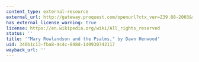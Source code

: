 ```yaml
---
content_type: external-resource
external_url: http://gateway.proquest.com/openurl?ctx_ver=Z39.88-2003&xri:pqil:res_ver=0.2&res_id=xri:lion-us&rft_id=xri:lion:ft:mla:R03047963:0
has_external_license_warning: true
license: https://en.wikipedia.org/wiki/All_rights_reserved
status: ''
title: '"Mary Rowlandson and the Psalms," by Dawn Henwood'
uid: 340b1c13-fba8-4c4c-848d-1d0930742117
wayback_url: ''
---
```

